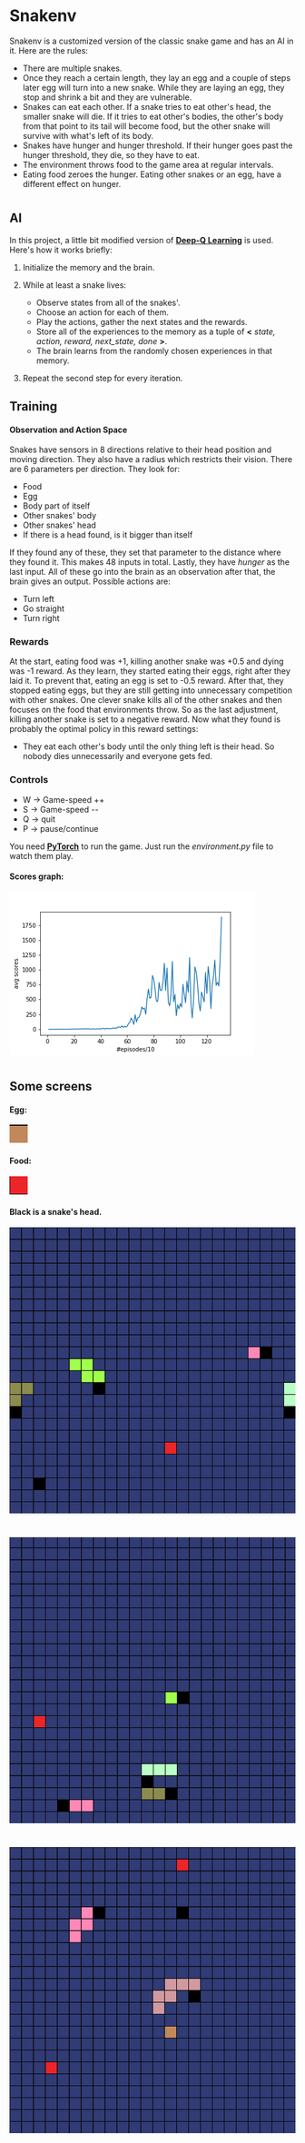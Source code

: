 # Snakenv

Snakenv is a customized version of the classic snake game and has an AI in it. Here are the rules:

 - There are multiple snakes.
 - Once they reach a certain length, they lay an egg and a couple of steps later egg will turn into a new snake. While they are laying an egg, they stop and shrink a bit and they are vulnerable.
 - Snakes can eat each other. If a snake tries to eat other's head, the smaller snake will die. If it tries to eat other's bodies, the other's body from that point to its tail will become food, but the other snake will survive with what's left of its body.
 - Snakes have hunger and hunger threshold. If their hunger goes past the hunger threshold, they die, so they have to eat.
 - The environment throws food to the game area at regular intervals.
 - Eating food zeroes the hunger. Eating other snakes or an egg, have a different effect on hunger.


# 

## AI

In this project, a little bit modified version of **[Deep-Q Learning](https://arxiv.org/abs/1312.5602)** is used.  Here's 
how it works briefly:

 1. Initialize the memory and the brain.
 2. While at least a snake lives:
	 
	 -  Observe states from all of the snakes'.
	 -  Choose an action for each of them. 
	 -  Play the actions, gather the next states and the rewards.
	 -  Store all of the experiences to the memory as a tuple of **<** *state, action, reward, next_state, done* **>**.
	 -  The brain learns from the randomly chosen experiences in that memory.
 3. Repeat the second step for every iteration.


## Training

#### Observation and Action Space

Snakes have sensors in 8 directions relative to their head position and moving direction. They also have a radius which restricts their vision. 
There are 6 parameters per direction. They look for:
- Food
- Egg
- Body part of itself
- Other snakes' body
- Other snakes' head
- If there is a head found, is it bigger than itself

If they found any of these, they set that parameter to the distance where they found it. This makes 48 inputs in total. Lastly, they have *hunger* as the last input.
All of these go into the brain as an observation after that, the brain gives an output. Possible actions are:
- Turn left
- Go straight
- Turn right


### Rewards

At the start, eating food was +1, killing another snake was +0.5 and dying was -1 reward. As they learn, they started eating their eggs, right after they laid it. To prevent that, eating an egg is set to -0.5 reward.
After that, they stopped eating eggs, but they are still getting into unnecessary competition with other snakes. One clever snake kills all of the other snakes and then focuses on the food that environments throw. So as the last adjustment, killing another snake is set to a negative reward. Now what they found is probably the optimal policy in this reward settings:
 - They eat each other's body until the only thing left is their head. So nobody dies unnecessarily and everyone gets fed.


### Controls

 - W -> Game-speed ++
 - S -> Game-speed --
 - Q -> quit
 - P -> pause/continue

 You need **[PyTorch](https://pytorch.org/get-started/locally/)** to run the game.
 Just run the *environment.py* file to watch them play.
 

#### Scores graph:
![alt text](/img/avg_scores.png)

# 

## Some screens

#### Egg:
![alt text](/img/egg.png)
#### Food:
![alt text](/img/food.png)

#### Black is a snake's head.

![alt text](/img/ss1.png)
# 
![alt text](/img/ss2.png)
# 
![alt text](/img/ss3.png)

